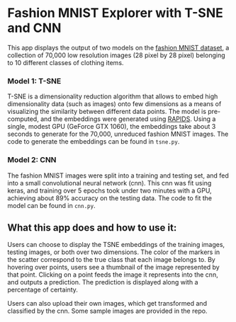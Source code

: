 # Fashion MNIST Explorer with T-SNE and CNN

This app displays the output of two models on the [fashion MNIST dataset](https://github.com/zalandoresearch/fashion-mnist), a collection of 70,000 low resolution images (28 pixel by 28 pixel) belonging to 10 different classes of clothing items.

### Model 1: T-SNE

T-SNE is a dimensionality reduction algorithm that allows to embed high dimensionality data (such as images) onto few dimensions as a means of visualizing the similarity between different data points. The model is pre-computed, and the embeddings were generated using [RAPIDS](https://rapids.ai/about.html). Using a single, modest GPU (GeForce GTX 1060), the embeddings take about 3 seconds to generate for the 70,000, unreduced fashion MNIST images. The code to generate the embeddings can be found in `tsne.py`.

### Model 2: CNN
The fashion MNIST images were split into a training and testing set, and fed into a small convolutional neural network (cnn). This cnn was fit using keras, and training over 5 epochs took under two minutes with a GPU, achieving about 89% accuracy on the testing data. The code to fit the model can be found in `cnn.py`.

## What this app does and how to use it:

Users can choose to display the TSNE embeddings of the training images, testing images, or both over two dimensions. The color of the markers in the scatter correspond to the true class that each image belongs to. By hovering over points, users see a thumbnail of the image represented by that point. Clicking on a point feeds the image it represents into the cnn, and outputs a prediction. The prediction is displayed along with a percentage of certainty.

Users can also upload their own images, which get transformed and classified by the cnn. Some sample images are provided in the repo.



